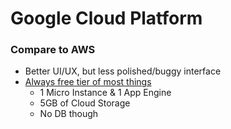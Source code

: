 # Google Cloud Platform

### Compare to AWS

- Better UI/UX, but less polished/buggy interface
- [Always free tier of most things](https://cloud.google.com/free)
  - 1 Micro Instance & 1 App Engine
  - 5GB of Cloud Storage
  - No DB though 